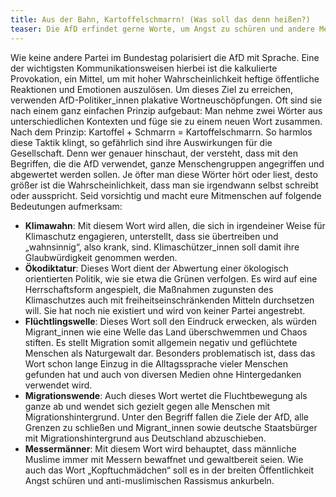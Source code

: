 ```yaml
---
title: Aus der Bahn, Kartoffelschmarrn! (Was soll das denn heißen?)
teaser: Die AfD erfindet gerne Worte, um Angst zu schüren und andere Menschen anzugreifen. Einige Beispiele und ihre Bedeutungen.
---
```


Wie keine andere Partei im Bundestag polarisiert die AfD mit Sprache. Eine der wichtigsten Kommunikationsweisen hierbei ist die kalkulierte Provokation, ein Mittel, um mit hoher Wahrscheinlichkeit heftige öffentliche Reaktionen und Emotionen auszulösen. Um dieses Ziel zu erreichen, verwenden AfD-Politiker_innen plakative Wortneuschöpfungen. Oft sind sie nach einem ganz einfachen Prinzip aufgebaut: Man nehme zwei Wörter aus unterschiedlichen Kontexten und füge sie zu einem neuen Wort zusammen. Nach dem Prinzip: Kartoffel + Schmarrn = Kartoffelschmarrn. 
So harmlos diese Taktik klingt, so gefährlich sind ihre Auswirkungen für die Gesellschaft. Denn wer genauer hinschaut, der versteht, dass mit den Begriffen, die die AfD verwendet, ganze Menschengruppen angegriffen und abgewertet werden sollen. Je öfter man diese Wörter hört oder liest, desto größer ist die Wahrscheinlichkeit, dass man sie irgendwann selbst schreibt oder ausspricht. Seid vorsichtig und macht eure Mitmenschen auf folgende Bedeutungen aufmerksam:

- **Klimawahn**: Mit diesem Wort wird allen, die sich in irgendeiner Weise für Klimaschutz engagieren, unterstellt, dass sie übertreiben und „wahnsinnig“, also krank, sind. Klimaschützer_innen soll damit ihre Glaubwürdigkeit genommen werden.
- **Ökodiktatur**: Dieses Wort dient der Abwertung einer ökologisch orientierten Politik, wie sie etwa die Grünen verfolgen. Es wird auf eine Herrschaftsform angespielt, die Maßnahmen zugunsten des Klimaschutzes auch mit freiheitseinschränkenden Mitteln durchsetzen will. Sie hat noch nie existiert und wird von keiner Partei angestrebt.
- **Flüchtlingswelle**: Dieses Wort soll den Eindruck erwecken, als würden Migrant_innen wie eine Welle das Land überschwemmen und Chaos stiften. Es stellt Migration somit allgemein negativ und geflüchtete Menschen als Naturgewalt dar. Besonders problematisch ist, dass das Wort schon lange Einzug in die Alltagssprache vieler Menschen gefunden hat und auch von diversen Medien ohne Hintergedanken verwendet wird.
- **Migrationswende**: Auch dieses Wort wertet die Fluchtbewegung als ganze ab und wendet sich gezielt gegen alle Menschen mit Migrationshintergrund. Unter den Begriff fallen die Ziele der AfD, alle Grenzen zu schließen und Migrant_innen sowie deutsche Staatsbürger mit Migrationshintergrund aus Deutschland abzuschieben.
- **Messermänner**: Mit diesem Wort wird behauptet, dass männliche Muslime immer mit Messern bewaffnet und gewaltbereit seien. Wie auch das Wort „Kopftuchmädchen“ soll es in der breiten Öffentlichkeit Angst schüren und anti-muslimischen Rassismus ankurbeln.
